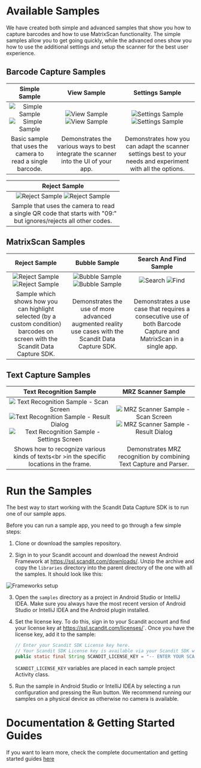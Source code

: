 # Available Samples

We have created both simple and advanced samples that show you how to capture barcodes and how to use MatrixScan functionality.
The simple samples allow you to get going quickly, while the advanced ones show you how to use the additional settings and setup the scanner for the best user experience.

## Barcode Capture Samples

|                               Simple Sample                              |                                View Sample                               |                             Settings Sample                              |
|:------------------------------------------------------------------------:|:------------------------------------------------------------------------:|:------------------------------------------------------------------------:|
| ![Simple Sample](images/sample-bc-simple-1.jpg?raw=true "Simple Sample") ![Simple Sample](images/sample-bc-simple-2.jpg?raw=true "Simple Sample") | ![View Sample](images/sample-bc-view-1.jpg?raw=true "View Sample") ![View Sample](images/sample-bc-view-2.jpg?raw=true "View Sample") | ![Settings Sample](images/sample-bc-settings-1.jpg?raw=true "Settings Sample") ![Settings Sample](images/sample-bc-settings-2.jpg?raw=true "Settings Sample") |
| Basic sample that uses the camera to read a single barcode.              | Demonstrates the various ways to best integrate the scanner into the UI of your app. | Demonstrates how you can adapt the scanner settings best to your needs and experiment with all the options. |

|                               Reject Sample                              |
|:------------------------------------------------------------------------:|
| ![Reject Sample](images/sample-bc-reject-1.jpg?raw=true "Reject Sample") ![Reject Sample](images/sample-bc-reject-2.jpg?raw=true "Reject Sample") |
 Sample that uses the camera to read<br> a single QR code that starts with "09:"<br> but ignores/rejects all other codes. |

## MatrixScan Samples

|                               Reject Sample                              |                               Bubble Sample                              |                          Search And Find Sample                          |
|:------------------------------------------------------------------------:|:------------------------------------------------------------------------:|:------------------------------------------------------------------------:|
| ![Reject Sample](images/sample-ms-reject-1.jpg?raw=true "Reject Sample") ![Reject Sample](images/sample-ms-reject-2.jpg?raw=true "Reject Sample") | ![Bubble Sample](images/sample-ms-bubble-1.jpg?raw=true "Bubble Sample") ![Bubble Sample](images/sample-ms-bubble-2.jpg?raw=true "Bubble Sample") | ![Search](images/sample-ms-saf-1.jpg?raw=true "Search") ![Find](images/sample-ms-saf-2.jpg?raw=true "Find") |
| Sample which shows how you can highlight selected (by a custom condition) barcodes on screen with the Scandit Data Capture SDK. | Demonstrates the use of more advanced augmented reality use cases with the Scandit Data Capture SDK. | Demonstrates a use case that requires a consecutive use of both Barcode Capture and MatrixScan in a single app. |

## Text Capture Samples

|                           Text Recognition Sample                        |                             MRZ Scanner Sample                           |
|:------------------------------------------------------------------------:|:------------------------------------------------------------------------:|
| ![Text Recognition Sample - Scan Screen](images/sample-tc-textrecognition-1.png?raw=true "Text Recognition Sample - Scan Screen") ![Text Recognition Sample - Result Dialog](images/sample-tc-textrecognition-2.png?raw=true "Text Recognition Sample - Result Dialog") ![Text Recognition Sample - Settings Screen](images/sample-tc-textrecognition-3.png?raw=true "Text Recognition Sample - Settings Screen") | ![MRZ Scanner Sample - Scan Screen](images/sample-tc-mrz-1.png?raw=true "MRZ Scanner Sample - Scan Screen") ![MRZ Scanner Sample - Result Dialog](images/sample-tc-mrz-2.png?raw=true "MRZ Scanner Sample - Result Dialog") |
| Shows how to recognize various kinds of texts<br \>in the specific locations in the frame. | Demonstrates MRZ recognition by combining Text Capture and Parser. |

# Run the Samples

The best way to start working with the Scandit Data Capture SDK is to run one of our sample apps.

Before you can run a sample app, you need to go through a few simple steps:

  1. Clone or download the samples repository.
  
  2. Sign in to your Scandit account and download the newest Android Framework at <https://ssl.scandit.com/downloads/>. Unzip the archive and copy the `libraries` directory into the parent directory of the one with all the samples. It should look like this:
  
  ![Frameworks setup](images/samples-libs-setup.png?raw=true "Frameworks setup")
  
  3. Open the `samples` directory as a project in Android Studio or IntelliJ IDEA. Make sure you always have the most recent version of Android Studio or IntelliJ IDEA and the Android plugin installed.
  
  4. Set the license key. To do this, sign in to your Scandit account and find your license key at <https://ssl.scandit.com/licenses/>`. Once you have the license key, add it to the sample:
  
      ```java
      // Enter your Scandit SDK License key here.
      // Your Scandit SDK License key is available via your Scandit SDK web account.
      public static final String SCANDIT_LICENSE_KEY = "-- ENTER YOUR SCANDIT LICENSE KEY HERE --";
      ```
  
      `SCANDIT_LICENSE_KEY` variables are placed in each sample project Activity class.
  
  5. Run the sample in Android Studio or IntelliJ IDEA by selecting a run configuration and pressing the Run button. We recommend running our samples on a physical device as otherwise no camera is available.

# Documentation & Getting Started Guides

If you want to learn more, check the complete documentation and getting started guides [here](https://docs.scandit.com/data-capture-sdk/android/)
